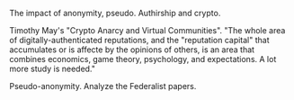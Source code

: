 The impact of anonymity, pseudo. Authirship and crypto.

Timothy May's "Crypto Anarcy and Virtual Communities". "The whole area of
digitally-authenticated reputations, and the "reputation capital" that
accumulates or is affecte by the opinions of others, is an area that combines
economics, game theory, psychology, and expectations. A lot more study is
needed."


Pseudo-anonymity. Analyze the Federalist papers.
